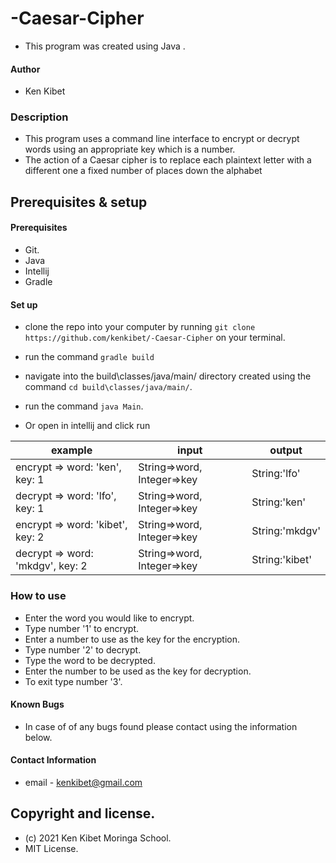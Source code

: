 # -Caesar-Cipher

* This program was created using Java .
#### Author
* Ken Kibet

### Description
* This program uses a command line interface to encrypt or decrypt words using an appropriate key which is a number.
* The action of a Caesar cipher is to replace each plaintext letter with a different one a fixed number of places down the alphabet

## Prerequisites & setup
#### Prerequisites
* Git.
* Java
* Intellij
* Gradle

#### Set up
* clone the repo into your computer by running `git clone https://github.com/kenkibet/-Caesar-Cipher` on your terminal.
* run the command `gradle build`
* navigate into the build\classes/java/main/ directory created using the command `cd build\classes/java/main/`.
* run the command `java Main`.

* Or open in intellij and click run


|example|input| output
|----|----|------
|encrypt => word: 'ken', key: 1|String=>word, Integer=>key|String:'lfo'
|decrypt => word: 'lfo', key: 1|String=>word, Integer=>key|String:'ken'
|encrypt => word: 'kibet', key: 2|String=>word, Integer=>key|String:'mkdgv'
|decrypt => word: 'mkdgv', key: 2|String=>word, Integer=>key|String:'kibet'

### How to use
* Enter the word you would like to encrypt.
* Type number '1' to encrypt.
* Enter a number to use as the key for the encryption.
* Type number '2' to decrypt.
* Type the word to be decrypted.
* Enter the number to be used as the key for decryption.
* To exit type number '3'.

#### Known Bugs
* In case of of any bugs found please contact using the information below.

#### Contact Information
* email - kenkibet@gmail.com

## Copyright and license.
* (c) 2021 Ken Kibet Moringa School.
* MIT License.
